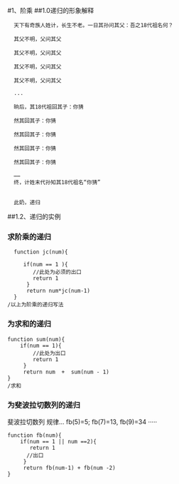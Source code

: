 #1、阶乘
##1.0递归的形象解释

```
  天下有奇族人姓计，长生不老。一日其孙问其父：吾之18代祖名何？
  
  其父不明，父问其父
  
  其父不明，父问其父
  
  其父不明，父问其父
  
  其父不明，父问其父
  
  ...
  
  晌后，其18代祖回其子：你猜 
  
  然其回其子：你猜
  
  然其回其子：你猜
  
  然其回其子：你猜
  
  然其回其子：你猜
  
  ……
  终，计姓末代孙知其18代祖名“你猜”
  
  
  此奶，递归
```
##1.2、递归的实例
### 求阶乘的递归
```
  function jc(num){

     if(num == 1 ){
        //此处为必须的出口
        return 1
      }
      return num*jc(num-1)
  }
/以上为阶乘的递归写法
```

### 为求和的递归
```
function sum(num){
    if(num == 1){
        //此处为出口
        return 1
     }
     return num  +  sum(num - 1)
}
/求和
```
### 为斐波拉切数列的递归


斐波拉切数列
规律...
fb(5)=5;
fb(7)=13,
fb(9)=34
·····
```
function fb(num){
    if(num == 1 || num ==2){
       return 1
      //出口
     }
     return fb(num-1) + fb(num -2)
}
```


